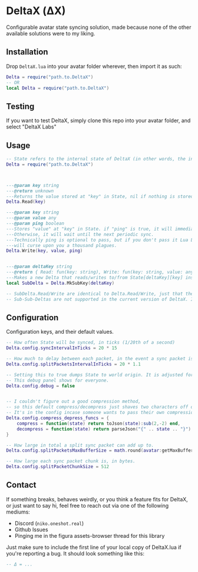 # DeltaX (ΔX)
Configurable avatar state syncing solution, made because none of the other available solutions were to my liking.

## Installation
Drop `DeltaX.lua` into your avatar folder wherever, then import it as such: 

```lua
Delta = require("path.to.DeltaX")
-- OR
local Delta = require("path.to.DeltaX")
```

## Testing
If you want to test DeltaX, simply clone this repo into your avatar folder, and select "DeltaX Labs"


## Usage

```lua
-- State refers to the internal state of DeltaX (in other words, the internal table that holds your variables)
Delta = require("path.to.DeltaX")



---@param key string
---@return unknown
---Returns the value stored at "key" in State, nil if nothing is stored.
Delta.Read(key)

---@param key string
---@param value any
---@param ping boolean
---Stores "value" at "key" in State. if "ping" is true, it will immediately sync. 
---Otherwise, it will wait until the next periodic sync.
---Technically ping is optional to pass, but if you don't pass it Lua Language Server
---will curse upon you a thousand plagues.
Delta.Write(key, value, ping)


---@param deltaKey string
---@return { Read: fun(key: string), Write: fun(key: string, value: any, ping: boolean): nil }
---Makes a new Delta that reads/writes to/from State[deltaKey][key] instead of State[key]
local SubDelta = Delta.MkSubKey(deltaKey)

-- SubDelta.Read/Write are identical to Delta.Read/Write, just that the location in State it touches is slightly different.
-- Sub-Sub-Deltas are not supported in the current version of DeltaX. In the future, maybe.
```

## Configuration
Configuration keys, and their default values.

```lua
-- How often State will be synced, in ticks (1/20th of a second)
Delta.config.syncIntervalInTicks = 20 * 15

-- How much to delay between each packet, in the event a sync packet is split, in ticks.
Delta.config.splitPacketsIntervalInTicks = 20 * 1.1 

-- Setting this to true dumps State to world origin. It is adjusted for Figura Plaza's Origin room.
-- This debug panel shows for everyone.
Delta.config.debug = false 


-- I couldn't figure out a good compression method,
-- so this default compress/decompress just shaves two characters off of the sync packet.
-- It's in the config incase someone wants to pass their own compression functions.
Delta.config.compress_depress_funcs = {
    compress = function(state) return toJson(state):sub(2,-2) end,
    decompress = function(state) return parseJson("{" .. state .. "}") end
}

-- How large in total a split sync packet can add up to.
Delta.config.splitPacketsMaxBufferSize = math.round(avatar:getMaxBufferSize()/4)

-- How large each sync packet chunk is, in bytes.
Delta.config.splitPacketChunkSize = 512

```

## Contact
If something breaks, behaves weirdly, or you think a feature fits for DeltaX, or just want to say hi, feel free to reach out via one of the following mediums:
- Discord (`niko.oneshot.real`)
- Github Issues
- Pinging me in the figura assets-browser thread for this library

Just make sure to include the first line of your local copy of DeltaX.lua if you're reporting a bug. It should look something like this: 

```lua
-- Δ = ...
```